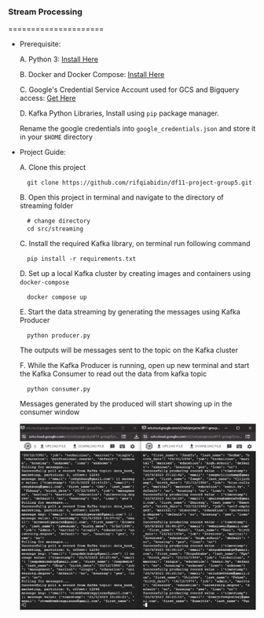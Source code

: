 ### Stream Processing
=====================
- Prerequisite:

    A. Python 3: [Install Here](https://www.python.org/downloads/)
    
    B. Docker and Docker Compose: [Install Here](https://docs.docker.com/engine/install/ubuntu/)
    
    C. Google's Credential Service Account used for GCS and Bigquery access: [Get Here](https://developers.google.com/workspace/guides/create-credentials)
    
    D. Kafka Python Libraries, Install using `pip` package manager.
    
    Rename the google credentials into `google_credentials.json` and store it in your `$HOME` directory

- Project Guide:

    A. Clone this project
            
        git clone https://github.com/rifqiabidin/df11-project-group5.git
        
    B. Open this project in terminal and navigate to the directory of streaming folder	
        
        # change directory
        cd src/streaming
        
    C. Install the required Kafka library, on terminal run following command

        pip install -r requirements.txt

    D. Set up a local Kafka cluster by creating images and containers using `docker-compose`

        docker compose up
	
	E. Start the data streaming by generating the messages using Kafka Producer

		python producer.py

    The outputs will be messages sent to the topic on the Kafka cluster

	F. While the Kafka Producer is running, open up new terminal and start the Kafka Consumer to read out the data from kafka topic

		python consumer.py
		
    Messages generated by the produced will start showing up in the consumer window
    
   ![kafka producer consumer](../../Kafka.jpg)